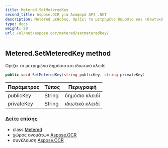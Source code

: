 ```yaml
---
title: Metered.SetMeteredKey
second_title: Aspose.OCR για Αναφορά API .NET
description: Metered μέθοδος. Ορίζει το μετρημένο δημόσιο και ιδιωτικό κλειδί
type: docs
weight: 20
url: /el/net/aspose.ocr/metered/setmeteredkey/
---
```

## Metered.SetMeteredKey method

Ορίζει το μετρημένο δημόσιο και ιδιωτικό κλειδί

```csharp
public void SetMeteredKey(string publicKey, string privateKey)
```

| Παράμετρος | Τύπος | Περιγραφή |
| --- | --- | --- |
| publicKey | String | δημόσιο κλειδί |
| privateKey | String | ιδιωτικό κλειδί |

### Δείτε επίσης

* class [Metered](../)
* χώρος ονομάτων [Aspose.OCR](../../metered/)
* συνέλευση [Aspose.OCR](../../../)


